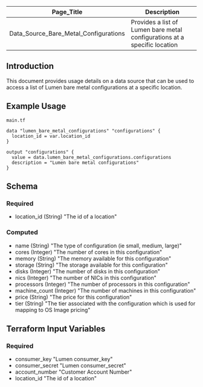 | Page_Title                            | Description                                                               |
|---------------------------------------|---------------------------------------------------------------------------|
| Data_Source_Bare_Metal_Configurations | Provides a list of Lumen bare metal configurations at a specific location |

## Introduction
This document provides usage details on a data source that can be used to access a list of Lumen bare metal configurations at a specific location.

## Example Usage
`main.tf`
```hcl
data "lumen_bare_metal_configurations" "configurations" {
  location_id = var.location_id
}

output "configurations" {
  value = data.lumen_bare_metal_configurations.configurations
  description = "Lumen bare metal configurations"
}
```

## Schema

### Required
- location_id (String) "The id of a location"

### Computed
- name (String) "The type of configuration (ie small, medium, large)"
- cores (Integer) "The number of cores in this configuration"
- memory (String) "The memory available for this configuration"
- storage (String) "The storage available for this configuration"
- disks (Integer) "The number of disks in this configuration"
- nics (Integer) "The number of NICs in this configuration"
- processors (Integer) "The number of processors in this configuration"
- machine_count (Integer) "The number of machines in this configuration"
- price (String) "The price for this configuration"
- tier (String) "The tier associated with the configuration which is used for mapping to OS Image pricing"

## Terraform Input Variables
### Required
- consumer_key "Lumen consumer_key"
- consumer_secret "Lumen consumer_secret"
- account_number "Customer Account Number"
- location_id "The id of a location"
